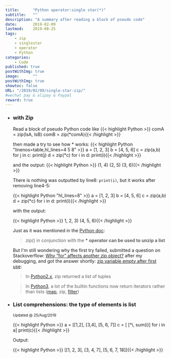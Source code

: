 ```yaml
---
title:      "Python operator:single star(*)"
subtitle:   ""
description: "A summary after reading a block of pseudo code"
date:       2019-02-09
lastmod:    2019-08-25
tags:
    - zip
    - singlestar
    - operator
    - Python
categories:
    - Code
published: true
postWithImg: true
image:      ""
postWithImg: true
showtoc: false
URL: "/2019/02/09/single-star-zip/"
#wechat pay & alipay & Paypal
reward: true
---
```


- <h3>with Zip</h3>

    Read a block of pseudo Python code like
    {{< highlight Python >}}
comA = zip(lsA, lsB)
comB = zip(*comA){{< /highlight >}}

    then made a try to see how * works:
    {{< highlight Python "linenos=table,hl_lines=4 5 8" >}}
a = [1, 2, 3]
b = [4, 5, 6]
c = zip(a,b)
for j in c:
    print(j)
d = zip(*c)
for i in d:
    print(i){{< /highlight >}}

    and the output:
    {{< highlight Python >}}
(1, 4)
(2, 5)
(3, 6){{< /highlight >}}

    There is nothing was outputted by line8: ```print(i)```, but it works after removing line4-5:

    {{< highlight Python "hl_lines=8" >}}
a = [1, 2, 3]
b = [4, 5, 6]
c = zip(a,b)
d = zip(*c)
for i in d:
    print(i){{< /highlight >}}

    with the output:

    {{< highlight Python >}}
1, 2, 3)
(4, 5, 6){{< /highlight >}}

    Just as it was mentioned in the [Python doc](https://docs.python.org/3/library/functions.html#zip):

    > zip() in conjunction with the <strong>* operator can be used to unzip a list</strong>

    But I'm still wondering why the first try failed, submitted a question on Stackoverflow: [Why “for” affects another zip object?](https://stackoverflow.com/questions/54592039/why-for-affects-another-zip-object) after my debugging, and got the answer shortly: [zip variable empty after first use](https://stackoverflow.com/questions/17777219/zip-variable-empty-after-first-use?answertab=active#tab-top):

    > In [Python2.x](https://docs.python.org/2/library/functions.html#zip), zip returned a list of tuples

    > In [Python3](https://docs.python.org/3/library/functions.html#zip), a lot of the builtin functions now return iterators rather than lists ([map](https://docs.python.org/3/library/functions.html#map), zip, [filter](https://docs.python.org/3/library/functions.html#filter))

- <h3> List comprehensions: the type of elements is list</h3>

    <small>Updated @ 25/Aug/2019</small>

    {{< highlight Python >}}
a = [[1,2], [3,4], [5, 6, 7]]
c  = [ [*i, sum(i)] for i in a]
print(c){{< /highlight >}}

    Output:

    {{< highlight Python >}}
[[1, 2, 3], [3, 4, 7], [5, 6, 7, 18]]{{< /highlight >}}
